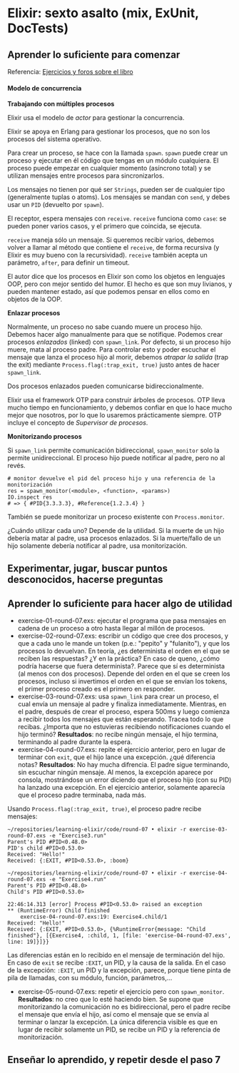 # Elixir: sexto asalto (mix, ExUnit, DocTests)

## Aprender lo suficiente para comenzar

Referencia: [Ejercicios y foros sobre el libro](https://forums.pragprog.com/forums/322)

#### Modelo de concurrencia

**Trabajando con múltiples procesos**

Elixir usa el modelo de *actor* para gestionar la concurrencia.

Elixir se apoya en Erlang para gestionar los procesos, que no son los procesos del sistema operativo.

Para crear un proceso, se hace con la llamada `spawn`. `spawn` puede crear un proceso y ejecutar en él código que tengas en un módulo cualquiera. El proceso puede empezar en cualquier momento (asíncrono total) y se utilizan mensajes entre procesos para sincronizarlos.

Los mensajes no tienen por qué ser `Strings`, pueden ser de cualquier tipo (generalmente tuplas o atoms). Los mensajes se mandan con `send`, y debes usar un `PID` (devuelto por `spawn`).

El receptor, espera mensajes con `receive`. `receive` funciona como `case`: se pueden poner varios casos, y el primero que coincida, se ejecuta.

`receive` maneja sólo un mensaje. Si queremos recibir varios, debemos volver a llamar al método que contiene el `receive`, de forma recursiva (y Elixir es muy bueno con la recursividad). `receive` también acepta un parámetro, `after`, para definir un timeout.

El autor dice que los procesos en Elixir son como los objetos en lenguajes OOP, pero con mejor sentido del humor. El hecho es que son muy livianos, y pueden mantener estado, así que podemos pensar en ellos como en objetos de la OOP.

**Enlazar procesos**

Normalmente, un proceso no sabe cuando muere un proceso hijo. Debemos hacer algo manualmente para que se notifique. Podemos crear procesos *enlazados* (linked) con `spawn_link`. Por defecto, si un proceso hijo muere, mata al proceso padre. Para controlar esto y poder escuchar el mensaje que lanza el proceso hijo al morir, debemos *atrapar la salida* (trap the exit) mediante `Process.flag(:trap_exit, true)` justo antes de hacer `spawn_link`.

Dos procesos enlazados pueden comunicarse bidireccionalmente.

Elixir usa el framework OTP para construir árboles de procesos. OTP lleva mucho tiempo en funcionamiento, y debemos confiar en que lo hace mucho mejor que nosotros, por lo que lo usaremos prácticamente siempre. OTP incluye el concepto de *Supervisor de procesos*.

**Monitorizando procesos**

Si `spawn_link` permite comunicación bidireccional, `spawn_monitor` solo la permite unidireccional. El proceso hijo puede notificar al padre, pero no al revés.

```
# monitor devuelve el pid del proceso hijo y una referencia de la monitorización
res = spawn_monitor(<module>, <function>, <params>)
IO.inspect res
# => { #PID{3.3.3.3}, #Reference{1.2.3.4} }
```

También se puede monitorizar un proceso existente con `Process.monitor`.

¿Cuándo utilizar cada uno? Depende de la utilidad. Si la muerte de un hijo debería matar al padre, usa procesos enlazados. Si la muerte/fallo de un hijo solamente debería notificar al padre, usa monitorización.

## Experimentar, jugar, buscar puntos desconocidos, hacerse preguntas

## Aprender lo suficiente para hacer algo de utilidad

- exercise-01-round-07.exs: ejecutar el programa que pasa mensajes en cadena de un proceso a otro hasta llegar al millón de procesos.
- exercise-02-round-07.exs: escribir un código que cree dos procesos, y que a cada uno le mande un token (p.e.: "pepito" y "fulanito"), y que los procesos lo devuelvan. En teoría, ¿es determinista el orden en el que se reciben las respuestas? ¿Y en la práctica? En caso de queno, ¿cómo podría hacerse que fuera determinista?. Parece que sí es determinista (al menos con dos procesos). Depende del orden en el que se creen los procesos, incluso si invertimos el orden en el que se envían los tokens, el primer proceso creado es el primero en responder.
- exercise-03-round-07.exs: usa `spawn_link` para crear un proceso, el cual envía un mensaje al padre y finaliza inmediatamente. Mientras, en el padre, después de crear el proceso, espera 500ms y luego comienza a recibir todos los mensajes que están esperando. Tracea todo lo que recibas. ¿Importa que no estuvieras recibiendo notificaciones cuando el hijo terminó? **Resultados**: no recibe ningún mensaje, el hijo termina, terminando al padre durante la espera.
- exercise-04-round-07.exs: repite el ejercicio anterior, pero en lugar de terminar con `exit`, que el hijo lance una excepción. ¿qué diferencia notas? **Resultados**: No hay mucha difrencia. El padre sigue terminando, sin escuchar ningún mensaje. Al menos, la excepción aparece por consola, mostrándose un error diciendo que el proceso hijo (con su PID) ha lanzado una excepción. En el ejercicio anterior, solamente aparecía que el proceso padre terminaba, nada más.

Usando `Process.flag(:trap_exit, true)`, el proceso padre recibe mensajes:

```
~/repositories/learning-elixir/code/round-07 • elixir -r exercise-03-round-07.exs -e "Exercise3.run"
Parent's PID #PID<0.48.0>
PID's child #PID<0.53.0>
Received: "Hello!"
Received: {:EXIT, #PID<0.53.0>, :boom}

~/repositories/learning-elixir/code/round-07 • elixir -r exercise-04-round-07.exs -e "Exercise4.run"
Parent's PID #PID<0.48.0>
Child's PID #PID<0.53.0>

22:46:14.313 [error] Process #PID<0.53.0> raised an exception
** (RuntimeError) Child finished
    exercise-04-round-07.exs:19: Exercise4.child/1
Received: "Hello!"
Received: {:EXIT, #PID<0.53.0>, {%RuntimeError{message: "Child finished"}, [{Exercise4, :child, 1, [file: 'exercise-04-round-07.exs', line: 19]}]}}
```

Las diferencias están en lo recibido en el mensaje de terminación del hijo. En caso de `exit` se recibe `:EXIT`, un PID, y la causa de la salida. En el caso de la excepción: `:EXIT`, un PID y la excepción, parece, porque tiene pinta de pila de llamadas, con su módulo, función, parámetros,...

- exercise-05-round-07.exs: repetir el ejercicio pero con `spawn_monitor`. **Resultados**: no creo que lo esté haciendo bien. Se supone que monitorizando la comunicación no es bidireccional, pero el padre recibe el mensaje que envía el hijo, así como el mensaje que se envía al terminar o lanzar la excepción. La única diferencia visible es que en lugar de recibir solamente un PID, se recibe un PID y la referencia de monitorización.

## Enseñar lo aprendido, y repetir desde el paso 7

